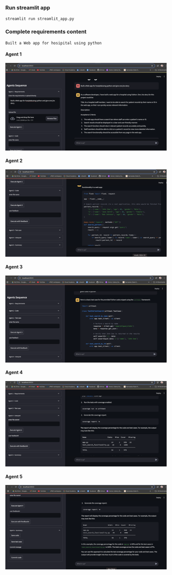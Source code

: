 ### Run streamlit app
    streamlit run streamlit_app.py

### Complete requirements content
    Built a Web app for hosipital using python 
#### Agent 1
![Langchain](img/app1.png)
#### Agent 2
![Langchain](img/app2.png)
#### Agent 3
![Langchain](img/app3.png)
#### Agent 4
![Langchain](img/app4.png)
#### Agent 5
![Langchain](img/app5.png)